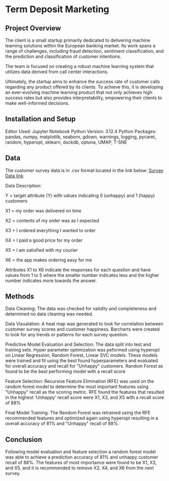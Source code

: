 # Term Deposit Marketing

## Project Overview
The client is a small startup primarily dedicated to delivering machine learning solutions within the European banking market. Its work spans a range of challenges, including fraud detection, sentiment classification, and the prediction and classification of customer intentions.

The team is focused on creating a robust machine learning system that utilizes data derived from call center interactions.

Ultimately, the startup aims to enhance the success rate of customer calls regarding any product offered by its clients. To achieve this, it is developing an ever-evolving machine learning product that not only achieves high success rates but also provides interpretability, empowering their clients to make well-informed decisions.

##  Installation and Setup
Editor Used:  Jupyter Notebook
Python Version:  3.12.4
Python Packages:  pandas, numpy, matplotlib, seaborn, gdown, warnings, logging, pycaret, random, hyperopt, sklearn, duckdb, optuna, UMAP, T-SNE

## Data
The customer survey data is in .csv format located in the link below: 
[Survey Data link](https://drive.google.com/file/d/1EW-XMnGfxn-qzGtGPa3v_C63Yqj2aGf7)

Data Description:

  Y = target attribute (Y) with values indicating 0 (unhappy) and 1 (happy) customers
  
  X1 = my order was delivered on time
  
  X2 = contents of my order was as I expected
  
  X3 = I ordered everything I wanted to order
  
  X4 = I paid a good price for my order
  
  X5 = I am satisfied with my courier
  
  X6 = the app makes ordering easy for me
  

Attributes X1 to X6 indicate the responses for each question and have values from 1 to 5 where the smaller number indicates less and the higher number indicates more towards the answer.

## Methods
Data Cleaning:  The data was checked for validity and completeness and determined no data cleaning was needed.  

Data Visualation:  A heat map was generated to look for correlation between customer survey scores and customer happiness.  Barcharts were created to look for any trends or patterns for each survey question.

Predictive Model Evaluation and Selection:  The data split into test and training sets.  Hyper parameter optimization was peformed using hyperopt on Linear Regression, Random Forest, Linear SVC models.  These models were trained and fit using the best found hyperparameters and evaluated for overall accuracy and recall for "Unhappy" customers.  Random Forest as found to be the best performing model with a recall score   

Feature Selection:  Recursive Feature Elimination (RFE) was used on the random forest model to determine the most important features using "Unhappy" recall as the scoring metric.  RFE found the features that resulted in the highest 'Unhappy' recall score were X1, X3, and X5 with a recall score of 88% 

Final Model Training:  The Random Forest was retrained using the RFE recommended features and optimized again using hyperopt resulting in a overall accuracy of 81% and "Unhappy" recall of 88%.

## Conclusion
Following model evaluation and feature selection a random forest model was able to achieve a prediction accuracy of 81% and unhappy customer recall of 88%. The features of most importance were found to be X1, X3, and X5, and it is recommended to remove X2, X4, and X6 from the next survey.

